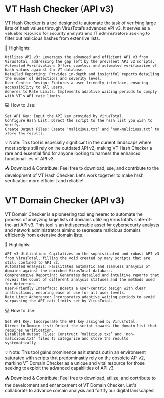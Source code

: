 # VT Hash Checker (API v3)

VT Hash Checker is a tool designed to automate the task of verifying large lists of hash values through VirusTotal’s advanced API v3. It serves as a valuable resource for security analysts and IT administrators seeking to filter out malicious hashes from extensive lists.

🌟 Highlights:

    Utilizes API v3: Leverages the advanced and efficient API v3 from VirusTotal, addressing the gap left by the prevalent API v2 scripts.
    Automated Verification: Offers seamless and automated verification of hash values against the VT database.
    Detailed Reporting: Provides in-depth and insightful reports detailing the number of detections and severity level.
    User-Centric Design: Features a user-friendly interface, ensuring accessibility to all users.
    Adheres to Rate Limits: Implements adaptive waiting periods to comply with VT’s API rate limits.

💻 How to Use:

    Set API Key: Input the API key provided by VirusTotal.
    Configure Hash List: Direct the script to the hash list you wish to verify.
    Create Output Files: Create ‘malicious.txt’ and ‘non-malicious.txt’ to store the results.

💡 Note:
This tool is especially significant in the current landscape where most scripts still rely on the outdated API v2, making VT Hash Checker a rare and essential find for anyone looking to harness the enhanced functionalities of API v3.

📥 Download & Contribute:
Feel free to download, use, and contribute to the development of VT Hash Checker. Let's work together to make hash verification more efficient and reliable!


# VT Domain Checker (API v3)

VT Domain Checker is a pioneering tool engineered to automate the process of analyzing large lists of domains utilizing VirusTotal’s state-of-the-art API v3. This tool is an indispensable asset for cybersecurity analysts and network administrators aiming to segregate malicious domains efficiently from extensive domain lists.

🌟 Highlights:

    API v3 Utilization: Capitalizes on the sophisticated and robust API v3 from VirusTotal, filling the void created by many scripts that are still confined to API v2.
    Automated Analysis: Facilitates automatic and seamless analysis of domains against the enriched VirusTotal database.
    Comprehensive Reporting: Generates detailed and intuitive reports that reveal the count of different analysis statuses and the methods used for detection.
    User-Friendly Interface: Boasts a user-centric design with clear instructions, ensuring ease of use for all user levels.
    Rate Limit Adherence: Incorporates adaptive waiting periods to avoid surpassing the API rate limits set by VirusTotal.

💻 How to Use:

    Set API Key: Incorporate the API key assigned by VirusTotal.
    Direct to Domain List: Orient the script towards the domain list that requires verification.
    Establish Output Files: Construct ‘malicious.txt’ and ‘non-malicious.txt’ files to categorize and store the results systematically.

💡 Note: This tool gains prominence as it stands out in an environment saturated with scripts that predominantly rely on the obsolete API v2, marking VT Domain Checker as a unique and vital resource for those seeking to exploit the advanced capabilities of API v3.

📥 Download & Contribute:
Feel free to download, utilize, and contribute to the development and enhancement of VT Domain Checker. Let's collaborate to advance domain analysis and fortify our digital landscapes!
